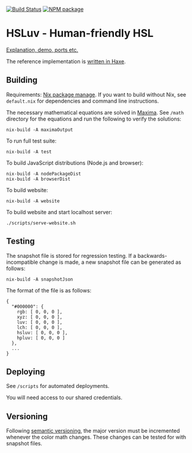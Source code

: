 [![Build Status](https://travis-ci.org/hsluv/hsluv.svg?branch=master)](https://travis-ci.org/hsluv/hsluv)
[![NPM package](https://img.shields.io/npm/v/hsluv.svg)](https://www.npmjs.com/package/hsluv)

# HSLuv - Human-friendly HSL

[Explanation, demo, ports etc.](http://www.hsluv.org)

The reference implementation is [written in Haxe](https://github.com/hsluv/hsluv/tree/master/haxe). 

## Building

Requirements: [Nix package manage](http://nixos.org/nix/). If you want to build without Nix,
see `default.nix` for dependencies and command line instructions.

The necessary mathematical equations are solved in [Maxima](http://maxima.sourceforge.net/). 
See `/math` directory for the equations and run the following to verify the solutions:

```
nix-build -A maximaOutput
```

To run full test suite:

```
nix-build -A test
```

To build JavaScript distributions (Node.js and browser):

```
nix-build -A nodePackageDist
nix-build -A browserDist
```

To build website:

```
nix-build -A website
```

To build website and start localhost server:

```
./scripts/serve-website.sh
```

## Testing

The snapshot file is stored for regression testing. If a backwards-incompatible change is made,
a new snapshot file can be generated as follows:

```
nix-build -A snapshotJson
```

The format of the file is as follows:

```
{
  "#000000": {
    rgb: [ 0, 0, 0 ],
    xyz: [ 0, 0, 0 ],
    luv: [ 0, 0, 0 ],
    lch: [ 0, 0, 0 ],
    hsluv: [ 0, 0, 0 ],
    hpluv: [ 0, 0, 0 ]
  },
  ...
}
```

## Deploying

See `/scripts` for automated deployments.

You will need access to our shared credentials.

## Versioning

Following [semantic versioning](http://semver.org/), the major version must be incremented 
whenever the color math changes. These changes can be tested for with snapshot files.

